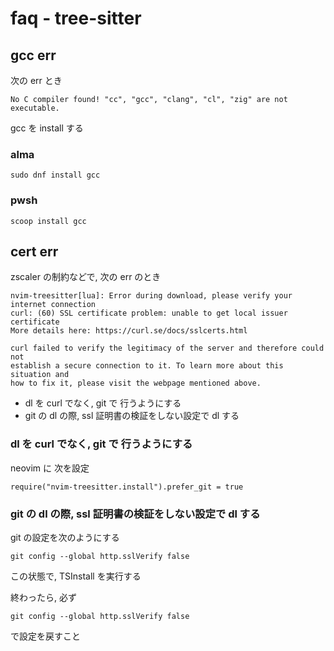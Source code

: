 
# faq  -  tree-sitter


## gcc err

次の err とき

```
No C compiler found! "cc", "gcc", "clang", "cl", "zig" are not executable.
```

gcc を install する

### alma

```
sudo dnf install gcc
```

### pwsh

```
scoop install gcc
```


## cert err

zscaler の制約などで, 次の err のとき

```
nvim-treesitter[lua]: Error during download, please verify your internet connection
curl: (60) SSL certificate problem: unable to get local issuer certificate
More details here: https://curl.se/docs/sslcerts.html

curl failed to verify the legitimacy of the server and therefore could not
establish a secure connection to it. To learn more about this situation and
how to fix it, please visit the webpage mentioned above.
```

- dl を curl でなく, git で 行うようにする
- git の dl の際, ssl 証明書の検証をしない設定で dl する


### dl を curl でなく, git で 行うようにする

neovim に 次を設定  

```
require("nvim-treesitter.install").prefer_git = true
```

### git の dl の際, ssl 証明書の検証をしない設定で dl する

git の設定を次のようにする

```
git config --global http.sslVerify false
```

この状態で, TSInstall を実行する


終わったら, 必ず

```
git config --global http.sslVerify false
```

で設定を戻すこと


